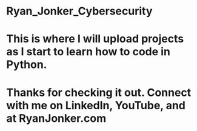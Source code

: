 # Ryan_Jonker_Cybersecurity
# This is where I will upload projects as I start to learn how to code in Python.
# Thanks for checking it out.  Connect with me on LinkedIn, YouTube, and at RyanJonker.com
